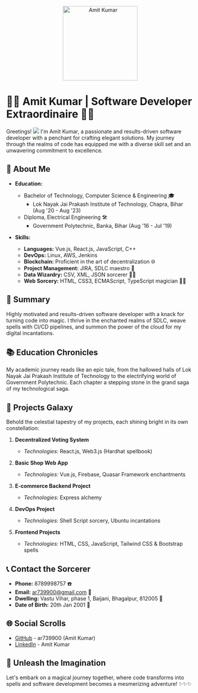 <p align="center">
  <img src="https://your-image-url-here" alt="Amit Kumar" width="200" />
</p>

# 👨‍💻 Amit Kumar | Software Developer Extraordinaire 👨‍💻

Greetings! ![](https://user-images.githubusercontent.com/18350557/176309783-0785949b-9127-417c-8b55-ab5a4333674e.gif) I'm Amit Kumar, a passionate and results-driven software developer with a penchant for crafting elegant solutions. My journey through the realms of code has equipped me with a diverse skill set and an unwavering commitment to excellence.

## 🚀 About Me

- **Education:**
  - Bachelor of Technology, Computer Science & Engineering 🎓
    - Lok Nayak Jai Prakash Institute of Technology, Chapra, Bihar (Aug '20 - Aug '23)
  - Diploma, Electrical Engineering 🛠️
    - Government Polytechnic, Banka, Bihar (Aug '16 - Jul '19)

- **Skills:**
  - **Languages:** Vue.js, React.js, JavaScript, C++
  - **DevOps:** Linux, AWS, Jenkins
  - **Blockchain:** Proficient in the art of decentralization 🌐
  - **Project Management:** JIRA, SDLC maestro 🎯
  - **Data Wizardry:** CSV, XML, JSON sorcerer 🧙‍♂️
  - **Web Sorcery:** HTML, CSS3, ECMAScript, TypeScript magician 🎩✨

## 🌟 Summary

Highly motivated and results-driven software developer with a knack for turning code into magic. I thrive in the enchanted realms of SDLC, weave spells with CI/CD pipelines, and summon the power of the cloud for my digital incantations.

## 📚 Education Chronicles

My academic journey reads like an epic tale, from the hallowed halls of Lok Nayak Jai Prakash Institute of Technology to the electrifying world of Government Polytechnic. Each chapter a stepping stone in the grand saga of my technological saga.

## 🌌 Projects Galaxy

Behold the celestial tapestry of my projects, each shining bright in its own constellation:

1. **Decentralized Voting System**
   - *Technologies:* React.js, Web3.js (Hardhat spellbook)

2. **Basic Shop Web App**
   - *Technologies:* Vue.js, Firebase, Quasar Framework enchantments

3. **E-commerce Backend Project**
   - *Technologies:* Express alchemy

4. **DevOps Project**
   - *Technologies:* Shell Script sorcery, Ubuntu incantations

5. **Frontend Projects**
   - *Technologies:* HTML, CSS, JavaScript, Tailwind CSS & Bootstrap spells

## 📞 Contact the Sorcerer

- **Phone:** 8789998757 ☎️
- **Email:** ar739900@gmail.com 📧
- **Dwelling:** Vastu Vihar, phase 1, Baijani, Bhagalpur, 812005 🏡
- **Date of Birth:** 20th Jan 2001 📅

## 🌐 Social Scrolls

- [GitHub](https://github.com/ar739900) - ar739900 (Amit Kumar)
- [LinkedIn](https://www.linkedin.com/in/amitkumar) - Amit Kumar

## 🌈 Unleash the Imagination

Let's embark on a magical journey together, where code transforms into spells and software development becomes a mesmerizing adventure! ✨✨✨
